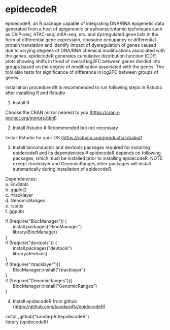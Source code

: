 # epidecodeR

epidecodeR, an R package capable of integrating DNA/RNA epigenetic data generated from a host of epigenomic or epitranscriptomic techniques such as ChIP-seq, ATAC-seq, m6A-seq, etc. and dysregulated gene lists in the form of differential gene expression, ribosome occupancy or differential protein translation and identify impact of dysregulation of genes caused due to varying degrees of DNA/RNA chemical modifications associated with the genes. epidecodeR generates cumulative distribution function (CDF) plots showing shifts in trend of overall log2FC between genes divided into groups based on the degree of modification associated with the genes. The tool also tests for significance of difference in log2FC between groups of genes.

Installation procedure  #It is recommended to run following steps in Rstudio after installing R and Rstudio

1) Install R

Choose the CRAN mirror nearest to you (https://cran.r-project.org/mirrors.html)

2) Install Rstudio # Recommended but not necessary 

Install Rstudio for your OS (https://rstudio.com/products/rstudio/)

3) Install bioconductor and devtools packages required for installing epidecodeR and its dependencies # epidecodeR depends on following packages, which must be installed prior to installing epidecodeR. NOTE: except rtracklayer and GenomicRanges other packages will install automatically during installation of epidecodeR.

Dependencies:<br/>
  a. EnvStats<br/>
  b. ggplot2<br/>
  c. rtracklayer<br/>
  d. GenomicRanges<br/>
  e. rstatix<br/>
  f. ggpubr<br/>

if (!require("BiocManager")) {<br/>
&nbsp;&nbsp;&nbsp;&nbsp;&nbsp;&nbsp;install.packages("BiocManager")<br/>
&nbsp;&nbsp;&nbsp;&nbsp;&nbsp;&nbsp;library(BiocManager)<br/>
}
<br/>
if (!require("devtools")) {<br/>
&nbsp;&nbsp;&nbsp;&nbsp;&nbsp;&nbsp;install.packages("devtools")<br/>
&nbsp;&nbsp;&nbsp;&nbsp;&nbsp;&nbsp;library(devtools)<br/>
}
<br/>
if (!require("rtracklayer")){<br/>
&nbsp;&nbsp;&nbsp;&nbsp;&nbsp;&nbsp;BiocManager::install("rtracklayer")<br/>
}
<br/>
if (!require("GenomicRanges")){<br/>
&nbsp;&nbsp;&nbsp;&nbsp;&nbsp;&nbsp;BiocManager::install("GenomicRanges")<br/>
}
<br/>

4) Install epidecodeR from github (https://github.com/kandarpRJ/epidecodeR)

install_github("kandarpRJ/epidecodeR")<br/>
library (epidecodeR)
